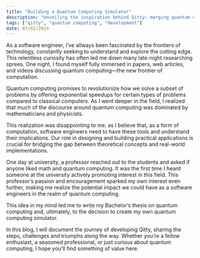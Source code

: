 ```yaml
---
title: "Building a Quantum Computing Simulator"
description: "Unveiling the inspiration behind Qitty: merging quantum with software."
tags: ["qitty", "quantum computing", "development"]
date: 07/02/2024
---
```


As a software engineer, I’ve allways been fascinated by the frontiers of technology, constantly seeking to understand and explore the cutting edge. This relentless curiosity has often led me down many late-night researching sprees. One night, I found myself fully immersed in papers, web articles, and videos discussing quantum computing—the new frontier of computation.

Quantum computing promises to revolutionize how we solve a subset of problems by offering exponential speedups for certain types of problems compared to classical computers. As I went deeper in the field, I realized that much of the discourse around quantum computing was dominated by mathematicians and physicists.

This realization was disappointing to me, as I believe that, as a form of computation, software engineers need to have these tools and understand their implications. Our role in designing and building practical applications is crucial for bridging the gap between theoretical concepts and real-world implementations.

One day at university, a professor reached out to the students and asked if anyone liked math and quantum computing. It was the first time I heard someone at the university actively promoting interest in this field. This professor’s passion and encouragement sparked my own interest even further, making me realize the potential impact we could have as a software engineers in the realm of quantum computing.

This idea in my mind led me to write my Bachelor’s thesis on quantum computing and, ultimately, to the decision to create my own quantum computing simulator.

In this blog, I will document the journey of developing Qitty, sharing the steps, challenges and triumphs along the way. Whether you’re a fellow enthusiast, a seasoned professional, or just curious about quantum computing, I hope you’ll find something of value here.
